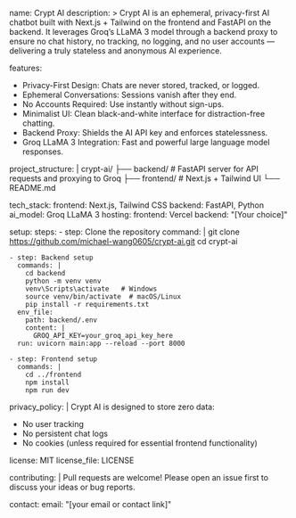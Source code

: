 name: Crypt AI
description: >
  Crypt AI is an ephemeral, privacy-first AI chatbot built with Next.js + Tailwind on the frontend
  and FastAPI on the backend. It leverages Groq’s LLaMA 3 model through a backend proxy to ensure
  no chat history, no tracking, no logging, and no user accounts — delivering a truly stateless and
  anonymous AI experience.

features:
  - Privacy-First Design: Chats are never stored, tracked, or logged.
  - Ephemeral Conversations: Sessions vanish after they end.
  - No Accounts Required: Use instantly without sign-ups.
  - Minimalist UI: Clean black-and-white interface for distraction-free chatting.
  - Backend Proxy: Shields the AI API key and enforces statelessness.
  - Groq LLaMA 3 Integration: Fast and powerful large language model responses.

project_structure: |
  crypt-ai/
  ├── backend/         # FastAPI server for API requests and proxying to Groq
  ├── frontend/        # Next.js + Tailwind UI
  └── README.md

tech_stack:
  frontend: Next.js, Tailwind CSS
  backend: FastAPI, Python
  ai_model: Groq LLaMA 3
  hosting:
    frontend: Vercel
    backend: "[Your choice]"

setup:
  steps:
    - step: Clone the repository
      command: |
        git clone https://github.com/michael-wang0605/crypt-ai.git
        cd crypt-ai

    - step: Backend setup
      commands: |
        cd backend
        python -m venv venv
        venv\Scripts\activate   # Windows
        source venv/bin/activate  # macOS/Linux
        pip install -r requirements.txt
      env_file:
        path: backend/.env
        content: |
          GROQ_API_KEY=your_groq_api_key_here
      run: uvicorn main:app --reload --port 8000

    - step: Frontend setup
      commands: |
        cd ../frontend
        npm install
        npm run dev

privacy_policy: |
  Crypt AI is designed to store zero data:
  - No user tracking
  - No persistent chat logs
  - No cookies (unless required for essential frontend functionality)

license: MIT
license_file: LICENSE

contributing: |
  Pull requests are welcome! Please open an issue first to discuss your ideas or bug reports.

contact:
  email: "[your email or contact link]"
